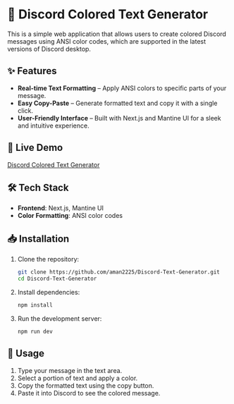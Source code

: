 # 🎨 Discord Colored Text Generator  

This is a simple web application that allows users to create colored Discord messages using ANSI color codes, which are supported in the latest versions of Discord desktop.  

## ✨ Features  
- **Real-time Text Formatting** – Apply ANSI colors to specific parts of your message.  
- **Easy Copy-Paste** – Generate formatted text and copy it with a single click.  
- **User-Friendly Interface** – Built with Next.js and Mantine UI for a sleek and intuitive experience.  

## 🚀 Live Demo  
[Discord Colored Text Generator](https://discord-text-generator-one.vercel.app/)  

## 🛠️ Tech Stack  
- **Frontend**: Next.js, Mantine UI  
- **Color Formatting**: ANSI color codes  

## 📥 Installation  

1. Clone the repository:  
   ```bash
   git clone https://github.com/aman2225/Discord-Text-Generator.git
   cd Discord-Text-Generator

2. Install dependencies:
   ```bash
   npm install

3. Run the development server:
   ```bash
   npm run dev

## 📝 Usage

1. Type your message in the text area.
2. Select a portion of text and apply a color.
3. Copy the formatted text using the copy button.
4. Paste it into Discord to see the colored message.

<!-- ## 🔗 Links  
- **GitHub Repository**: [Discord-Text-Generator](https://github.com/aman2225/Discord-Text-Generator)  
- **Live Demo**: [discord-text-generator-one.vercel.app](https://discord-text-generator-one.vercel.app/)   -->
